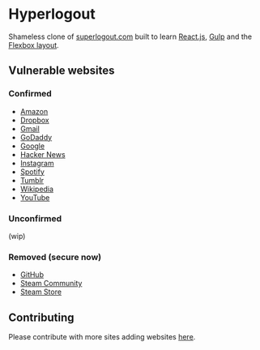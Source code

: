 # Hyperlogout

Shameless clone of [superlogout.com](http://superlogout.com) built to learn
[React.js](https://facebook.github.io/react/), [Gulp](http://gulpjs.com/) and the
[Flexbox layout](https://css-tricks.com/snippets/css/a-guide-to-flexbox/).

## Vulnerable websites

### Confirmed

+ [Amazon](https://www.amazon.com/)
+ [Dropbox](https://www.dropbox.com/)
+ [Gmail](https://mail.google.com/)
+ [GoDaddy](https://godaddy.com/)
+ [Google](https://www.google.com/)
+ [Hacker News](https://news.ycombinator.com/news)
+ [Instagram](https://instagram.com/)
+ [Spotify](https://www.spotify.com/)
+ [Tumblr](https://www.tumblr.com/)
+ [Wikipedia](https://www.wikipedia.org/)
+ [YouTube](https://www.youtube.com/)

### Unconfirmed

(wip)

### Removed (secure now)

+ [GitHub](https://github.com/)
+ [Steam Community](http://steamcommunity.com/)
+ [Steam Store](http://store.steampowered.com/)

## Contributing

Please contribute with more sites adding websites
[here](https://github.com/thewarpaint/hyperlogout/blob/master/app/main.js#L8).
